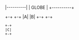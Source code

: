 
 |----------|
 | GLOBE    |
 +----------+
 

 +-+    +-+
 |A|    |B|
 +-+    +-+
 


    +-+
    |C|
    +-+
    
